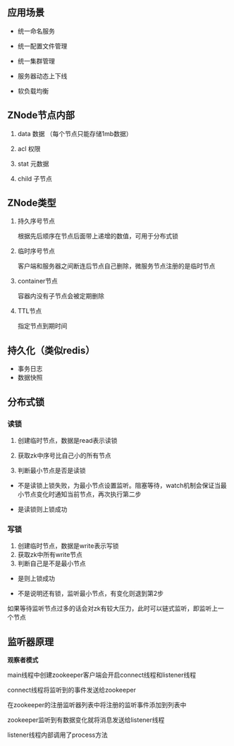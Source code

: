 ## 应用场景

- 统一命名服务

- 统一配置文件管理

- 统一集群管理

- 服务器动态上下线

- 软负载均衡

## ZNode节点内部

1. data 数据 （每个节点只能存储1mb数据）

2. acl 权限

3. stat 元数据

4. child 子节点

## ZNode类型

1. 持久序号节点

   根据先后顺序在节点后面带上递增的数值，可用于分布式锁

2. 临时序号节点

   客户端和服务器之间断连后节点自己删除，微服务节点注册的是临时节点

3. container节点

   容器内没有子节点会被定期删除

4. TTL节点

   指定节点到期时间

## 持久化（类似redis）

- 事务日志
- 数据快照

## 分布式锁

### 读锁

1. 创建临时节点，数据是read表示读锁

2. 获取zk中序号比自己小的所有节点

3. 判断最小节点是否是读锁

- 不是读锁上锁失败，为最小节点设置监听。阻塞等待，watch机制会保证当最小节点变化时通知当前节点，再次执行第二步

- 是读锁则上锁成功

### 写锁  

1. 创建临时节点，数据是write表示写锁
2. 获取zk中所有write节点
3. 判断自己是不是最小节点

- 是则上锁成功

- 不是说明还有锁，监听最小节点，有变化则退到第2步

如果等待监听节点过多的话会对zk有较大压力，此时可以链式监听，即监听上一个节点

## 监听器原理

**观察者模式**

main线程中创建zookeeper客户端会开启connect线程和listener线程

connect线程将监听到的事件发送给zookeeper

在zookeeper的注册监听器列表中将注册的监听事件添加到列表中

zookeeper监听到有数据变化就将消息发送给listener线程

listener线程内部调用了process方法